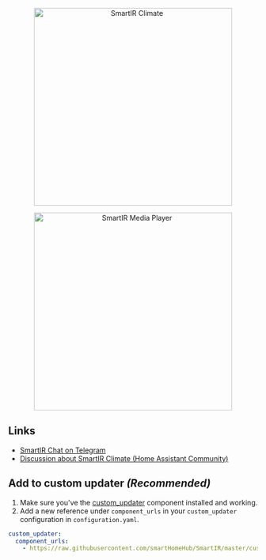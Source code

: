 <p align="center">
  <a href="Docs/CLIMATE.md"><img src="http://www.tooltip.gr/github_assets/smartir_climate.png" width="400" alt="SmartIR Climate"></a>
</p>

<p align="center">
  <a href="Docs/MEDIA_PLAYER.md"><img src="http://www.tooltip.gr/github_assets/smartir_mediaplayer.png" width="400" alt="SmartIR Media Player"></a>
</p>

## Links
* [SmartIR Chat on Telegram](https://t.me/smartHomeHub)
* [Discussion about SmartIR Climate (Home Assistant Community)](https://community.home-assistant.io/t/broadlink-ir-climate-component)

## Add to custom updater _(Recommended)_
1. Make sure you've the [custom_updater](https://github.com/custom-components/custom_updater) component installed and working.
2. Add a new reference under `component_urls` in your `custom_updater` configuration in `configuration.yaml`.

```yaml
custom_updater:
  component_urls:
    - https://raw.githubusercontent.com/smartHomeHub/SmartIR/master/custom_components.json
```
